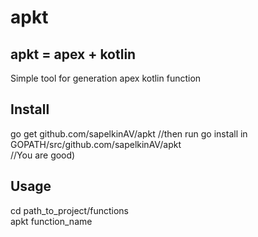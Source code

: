 # apkt
## apkt = apex + kotlin
Simple tool for generation apex kotlin function
## Install
go get github.com/sapelkinAV/apkt
//then run go install in GOPATH/src/github.com/sapelkinAV/apkt  
//You are good)  
## Usage
cd path_to_project/functions  
apkt function_name  
